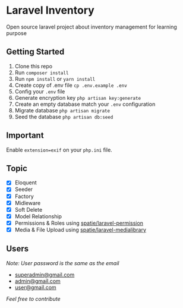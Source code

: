 # Laravel Inventory

Open source laravel project about inventory management for learning purpose

## Getting Started

1. Clone this repo
2. Run `composer install`
3. Run `npm install` or `yarn install`
4. Create copy of .env file `cp .env.example .env`
5. Config your `.env` file
6. Generate encryption key `php artisan key:generate`
7. Create an empty database match your `.env` configuration
8. Migrate database `php artisan migrate`
9. Seed the database `php artisan db:seed`

## Important

Enable `extension=exif` on your `php.ini` file.

## Topic

-   [x] Eloquent
-   [x] Seeder
-   [x] Factory
-   [x] Midleware
-   [x] Soft Delete
-   [x] Model Relationship
-   [x] Permissions & Roles using [spatie/laravel-permission](https://docs.spatie.be/laravel-permission/v3/)
-   [x] Media & File Upload using [spatie/laravel-medialibrary](https://docs.spatie.be/laravel-medialibrary/v8/)

## Users

_Note: User password is the same as the email_

-   superadmin@gmail.com
-   admin@gmail.com
-   user@gmail.com

_Feel free to contribute_

